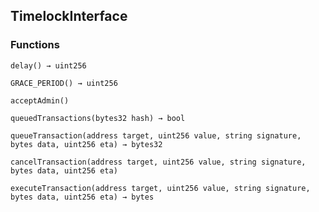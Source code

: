 ## TimelockInterface





### Functions
```solidity
delay() → uint256
```





```solidity
GRACE_PERIOD() → uint256
```





```solidity
acceptAdmin()
```





```solidity
queuedTransactions(bytes32 hash) → bool
```





```solidity
queueTransaction(address target, uint256 value, string signature, bytes data, uint256 eta) → bytes32
```





```solidity
cancelTransaction(address target, uint256 value, string signature, bytes data, uint256 eta)
```





```solidity
executeTransaction(address target, uint256 value, string signature, bytes data, uint256 eta) → bytes
```





